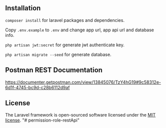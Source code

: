 
## Installation

`composer install` for laravel packages and dependencies.

Copy `.env.example` to `.env` and change app url, app api url and database info.

`php artisan jwt:secret` for generate jwt authenticate key.

`php artisan migrate --seed` for generate database.

## Postman REST Documentation

https://documenter.getpostman.com/view/13845076/TzY4hG19#9c58312e-6d1f-4745-bc9d-c28b6112d9af

## License

The Laravel framework is open-sourced software licensed under the [MIT license](https://opensource.org/licenses/MIT).
"# permission-role-restApi" 
